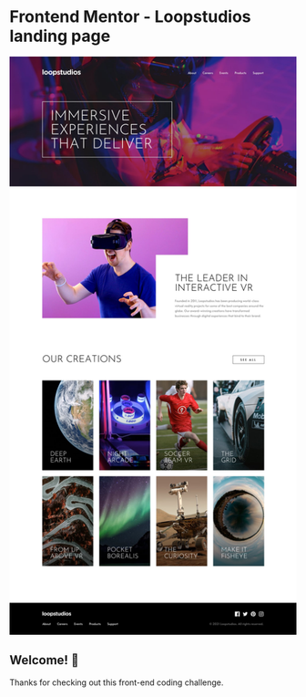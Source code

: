# Frontend Mentor - Loopstudios landing page

![Design preview for the Loopstudios landing page coding challenge](./public/design/desktop-design.jpg)

## Welcome! 👋

Thanks for checking out this front-end coding challenge.
